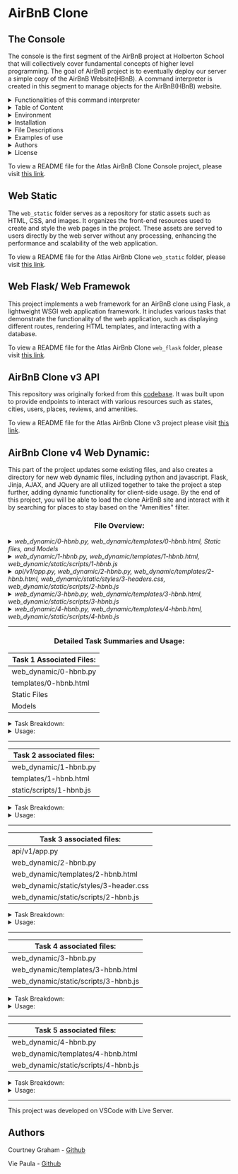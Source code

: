 # AirBnB Clone 

## The Console
The console is the first segment of the AirBnB project at Holberton School that will collectively cover fundamental concepts of higher level programming. The goal of AirBnB project is to eventually deploy our server a simple copy of the AirBnB Website(HBnB). A command interpreter is created in this segment to manage objects for the AirBnB(HBnB) website.

<details>
<summary>Functionalities of this command interpreter</summary>
<ul>
  <li>Create a new object (ex: a new User or a new Place)</li>
  <li>Retrieve an object from a file, a database etc...</li>
  <li>Do operations on objects (count, compute stats, etc...)</li>
  <li>Update attributes of an object</li>
  <li>Destroy an object</li>
</ul>
</details>
    
<details>
<summary>Table of Content</summary>
<ul>
  <li><a href="#environment">Environment</a></li>
  <li><a href="#installation">Installation</a></li>
  <li><a href="#file-descriptions">File Descriptions</a></li>
  <li><a href="#usage">Usage</a></li>
  <li><a href="#examples-of-use">Examples of use</a></li>
  <li><a href="#bugs">Bugs</a></li>
  <li><a href="#authors">Authors</a></li>
  <li><a href="#license">License</a></li>
</ul>
</details>

<details>
<summary> Environment</summary>
<ul>
  <li>This project is interpreted/tested on Ubuntu 14.04 LTS using python3 (version 3.4.3) </li>
</ul>
</details>

<details>
<summary>Installation</summary>
<ul>
  <li>Clone this repository: `git clone "https://github.com/alexaorrico/AirBnB_clone.git"`</li>
  <li>Access AirBnb directory: `cd AirBnB_clone`</li>
  <li>Run hbnb(interactively): `./console` and enter command</li>
  <li>Run hbnb(non-interactively): `echo "<command>" | ./console.py`</li>
</ul>
</details>

<details>
<summary>File Descriptions</summary>
<ul>
  <li>[console.py](console.py) - the console contains the entry point of the command interpreter.</li>
  <li>List of commands this console current supports:</li>
  <li>`EOF` - exits console</li>
  <li>`quit` - exits console</li>
  <li>`<emptyline>` - overwrites default emptyline method and does nothing</li>
  <li>`create` - Creates a new instance of`BaseModel`, saves it (to the JSON file) and prints the id</li>
  <li>`destroy` - Deletes an instance based on the class name and id (save the change into the JSON file).</li>
  <li>`show` - Prints the string representation of an instance based on the class name and id.</li>
  <li>`all` - Prints all string representation of all instances based or not on the class name.</li>
  <li>`update` - Updates an instance based on the class name and id by adding or updating attribute (save the change into the JSON file).</li>
</ul>

#### `models/` directory contains classes used for this project:
<ul>
  <li>[base_model.py](/models/base_model.py) - The BaseModel class from which future classes will be derived</li>
  <li>`def __init__(self, *args, **kwargs)` - Initialization of the base model</li>
  <li>`def __str__(self)` - String representation of the BaseModel class</li>
  <li>`def save(self)` - Updates the attribute `updated_at` with the current datetime</li>
  <li>`def to_dict(self)` - returns a dictionary containing all keys/values of the instance</li>
</ul>

Classes inherited from Base Model:
<ul>
  <li>[amenity.py](/models/amenity.py)</li>
  <li>[city.py](/models/city.py)</li>
  <li>[place.py](/models/place.py)</li>
  <li>[review.py](/models/review.py)</li>
  <li>[state.py](/models/state.py)</li>
  <li>[user.py](/models/user.py)</li>
</ul>

#### `/models/engine` directory contains File Storage class that handles JASON serialization and deserialization :
<ul>
  <li>[file_storage.py](/models/engine/file_storage.py) - serializes instances to a JSON file & deserializes back to instances</li>
  <li>`def all(self)` - returns the dictionary __objects</li>
  <li>`def new(self, obj)` - sets in __objects the obj with key <obj class name>.id</li>
  <li>`def save(self)` - serializes __objects to the JSON file (path: __file_path)</li>
  <li>` def reload(self)` - deserializes the JSON file to __objects</li>
</ul>

#### `/tests` directory contains all unit test cases for this project:
<ul>
  <li>[/test_models/test_base_model.py](/tests/test_models/test_base_model.py) - Contains the TestBaseModel and TestBaseModelDocs classes</li>
  <li>TestBaseModelDocs class:</li>
  <li>`def setUpClass(cls)`- Set up for the doc tests</li>
  <li>`def test_pep8_conformance_base_model(self)` - Test that models/base_model.py conforms to PEP8</li>
  <li>`def test_pep8_conformance_test_base_model(self)` - Test that tests/test_models/test_base_model.py conforms to PEP8</li>
  <li>`def test_bm_module_docstring(self)` - Test for the base_model.py module docstring</li>
  <li>`def test_bm_class_docstring(self)` - Test for the BaseModel class docstring</li>
  <li>`def test_bm_func_docstrings(self)` - Test for the presence of docstrings in BaseModel methods</li>

TestBaseModel class:
<ul>
  <li>`def test_is_base_model(self)` - Test that the instantiation of a BaseModel works</li>
  <li>`def test_created_at_instantiation(self)` - Test created_at is a pub. instance attribute of type datetime</li>
  <li>`def test_updated_at_instantiation(self)` - Test updated_at is a pub. instance attribute of type datetime</li>
  <li>`def test_diff_datetime_objs(self)` - Test that two BaseModel instances have different datetime objects</li>
</ul>

[/test_models/test_amenity.py](/tests/test_models/test_amenity.py) - Contains the TestAmenityDocs class:
<ul>
  <li>`def setUpClass(cls)` - Set up for the doc tests</li>
  <li>`def test_pep8_conformance_amenity(self)` - Test that models/amenity.py conforms to PEP8</li>
  <li>`def test_pep8_conformance_test_amenity(self)` - Test that tests/test_models/test_amenity.py conforms to PEP8</li>
  <li>`def test_amenity_module_docstring(self)` - Test for the amenity.py module docstring</li>
  <li>`def test_amenity_class_docstring(self)` - Test for the Amenity class docstring</li>
</ul>

[/test_models/test_city.py](/tests/test_models/test_city.py) - Contains the TestCityDocs class:
<ul>
  <li>`def setUpClass(cls)` - Set up for the doc tests</li>
  <li>`def test_pep8_conformance_city(self)` - Test that models/city.py conforms to PEP8</li>
  <li>`def test_pep8_conformance_test_city(self)` - Test that tests/test_models/test_city.py conforms to PEP8</li>
  <li>`def test_city_module_docstring(self)` - Test for the city.py module docstring</li>
  <li>`def test_city_class_docstring(self)` - Test for the City class docstring</li>
</ul>

[/test_models/test_file_storage.py](/tests/test_models/test_file_storage.py) - Contains the TestFileStorageDocs class:
<ul>
  <li>`def setUpClass(cls)` - Set up for the doc tests</li>
  <li>`def test_pep8_conformance_file_storage(self)` - Test that models/file_storage.py conforms to PEP8</li>
  <li>`def test_pep8_conformance_test_file_storage(self)` - Test that tests/test_models/test_file_storage.py conforms to PEP8</li>
  <li>`def test_file_storage_module_docstring(self)` - Test for the file_storage.py module docstring</li>
  <li>`def test_file_storage_class_docstring(self)` - Test for the FileStorage class docstring</li>
</ul>

[/test_models/test_place.py](/tests/test_models/test_place.py) - Contains the TestPlaceDoc class:
<ul>
  <li>`def setUpClass(cls)` - Set up for the doc tests</li>
  <li>`def test_pep8_conformance_place(self)` - Test that models/place.py conforms to PEP8.</li>
  <li>`def test_pep8_conformance_test_place(self)` - Test that tests/test_models/test_place.py conforms to PEP8.</li>
  <li>`def test_place_module_docstring(self)` - Test for the place.py module docstring</li>
  <li>`def test_place_class_docstring(self)` - Test for the Place class docstring</li>
</ul>

[/test_models/test_review.py](/tests/test_models/test_review.py) - Contains the TestReviewDocs class:
<ul>
  <li>`def setUpClass(cls)` - Set up for the doc tests</li>
  <li>`def test_pep8_conformance_review(self)` - Test that models/review.py conforms to PEP8</li>
  <li>`def test_pep8_conformance_test_review(self)` - Test that tests/test_models/test_review.py conforms to PEP8</li>
  <li>`def test_review_module_docstring(self)` - Test for the review.py module docstring</li>
  <li>`def test_review_class_docstring(self)` - Test for the Review class docstring</li>
</ul>

[/test_models/state.py](/tests/test_models/test_state.py) - Contains the TestStateDocs class:
<ul>
  <li>`def setUpClass(cls)` - Set up for the doc tests</li>
  <li>`def test_pep8_conformance_state(self)` - Test that models/state.py conforms to PEP8</li>
  <li>`def test_pep8_conformance_test_state(self)` - Test that tests/test_models/test_state.py conforms to PEP8</li>
  <li>`def test_state_module_docstring(self)` - Test for the state.py module docstring</li>
  <li>`def test_state_class_docstring(self)` - Test for the State class docstring</li>
</ul>

[/test_models/user.py](/tests/test_models/test_user.py) - Contains the TestUserDocs class:
<ul>
  <li>`def setUpClass(cls)` - Set up for the doc tests</li>
  <li>`def test_pep8_conformance_user(self)` - Test that models/user.py conforms to PEP8</li>
  <li>`def test_pep8_conformance_test_user(self)` - Test that tests/test_models/test_user.py conforms to PEP8</li>
  <li>`def test_user_module_docstring(self)` - Test for the user.py module docstring</li>
  <li>`def test_user_class_docstring(self)` - Test for the User class docstring</li>
</ul>


</details>

<details>
<summary>Examples of use</summary>

```
vagrantAirBnB_clone$./console.py
(hbnb) help

Documented commands (type help <topic>):
========================================
EOF  all  create  destroy  help  quit  show  update

(hbnb) all MyModel
** class doesn't exist **
(hbnb) create BaseModel
7da56403-cc45-4f1c-ad32-bfafeb2bb050
(hbnb) all BaseModel
[[BaseModel] (7da56403-cc45-4f1c-ad32-bfafeb2bb050) {'updated_at': datetime.datetime(2017, 9, 28, 9, 50, 46, 772167), 'id': '7da56403-cc45-4f1c-ad32-bfafeb2bb050', 'created_at': datetime.datetime(2017, 9, 28, 9, 50, 46, 772123)}]
(hbnb) show BaseModel 7da56403-cc45-4f1c-ad32-bfafeb2bb050
[BaseModel] (7da56403-cc45-4f1c-ad32-bfafeb2bb050) {'updated_at': datetime.datetime(2017, 9, 28, 9, 50, 46, 772167), 'id': '7da56403-cc45-4f1c-ad32-bfafeb2bb050', 'created_at': datetime.datetime(2017, 9, 28, 9, 50, 46, 772123)}
(hbnb) destroy BaseModel 7da56403-cc45-4f1c-ad32-bfafeb2bb050
(hbnb) show BaseModel 7da56403-cc45-4f1c-ad32-bfafeb2bb050
** no instance found **
(hbnb) quit
```
</details>

<details>
<summary> Authors</summary>
  <ul>
Alexa Orrico - [Github](https://github.com/alexaorrico) / [Twitter](https://twitter.com/alexa_orrico)  
Jennifer Huang - [Github](https://github.com/jhuang10123) / [Twitter](https://twitter.com/earthtojhuang)  
Jhoan Zamora - [Github](https://github.com/jzamora5) / [Twitter](https://twitter.com/JhoanZamora10)  
<David Ovalle - [Github](https://github.com/Nukemenonai) / [Twitter](https://twitter.com/disartDave)

Second part of Airbnb: Joann Vuong
</ul>  </details>
<details>
  <summary>License</summary>
Public Domain. No copy write protection. 
</details>


To view a README file for the Atlas AirBnB Clone Console project, please visit [this link](https://github.com/ThatsVie/atlas-AirBnB_clone/blob/main/README.md).



## Web Static

The `web_static` folder serves as a repository for static assets such as HTML, CSS, and images. It organizes the front-end resources used to create and style the web pages in the project. These assets are served to users directly by the web server without any processing, enhancing the performance and scalability of the web application.

To view a README file for the Atlas AirBnb Clone `web_static` folder, please visit [this link](https://github.com/ThatsVie/atlas-AirBnB_clone/blob/main/web_static/README.md).


## Web Flask/ Web Framewok

This project implements a web framework for an AirBnB clone using Flask, a lightweight WSGI web application framework. It includes various tasks that demonstrate the functionality of the web application, such as displaying different routes, rendering HTML templates, and interacting with a database.

To view a README file for the Atlas AirBnb Clone `web_flask` folder, please visit [this link](https://github.com/ThatsVie/atlas-AirBnB_clone_v2/blob/master/web_flask/README.md).


## AirBnB Clone v3 API

This repository was originally forked from this [codebase](https://github.com/alexaorrico/AirBnB_clone_v2). It was built upon to provide endpoints to interact with various resources such as states, cities, users, places, reviews, and amenities.

To view a README file for the Atlas AirBnb Clone v3 project please visit [this link](https://github.com/ThatsVie/atlas-AirBnB_clone_v3/blob/master/README.md).

## AirBnb Clone v4 Web Dynamic:
This part of the project updates some existing files, and also creates a directory for new web dynamic files, including python and javascript. Flask, Jinja, AJAX, and JQuery are all utilized together to take the project a step further, adding dynamic functionality for client-side usage. By the end of this project, you will be able to load the clone AirBnB site and interact with it by searching for places to stay based on the "Amenities" filter.

### <div align="center">File Overview:</div>
<details>
<summary><i>web_dynamic/0-hbnb.py, web_dynamic/templates/0-hbnb.html, Static files, and Models </i></summary>
<ul>
  <li><sub>
    web_dynamic/0-hbnb.py is the main script that starts the Flask web application and defines the route to render the HTML template.</sub></li>
  <li><sub>web_dynamic/templates/0-hbnb.html is the HTML template that provides the structure and content of the web page.</sub></li>
  <li><sub>Static files (CSS stylesheets, image assets) are used to style the web page.</sub></li>
  <li><sub>Models define the data structure and relationships used to retrieve data from the database.</sub></li>
</ul>
</details>

<details>
<summary><i>web_dynamic/1-hbnb.py, web_dynamic/templates/1-hbnb.html, web_dynamic/static/scripts/1-hbnb.js</i></summary>
<ul>
  <li><sub>web_dynamic/1-hbnb.py is the Flask backend responsible for rendering the web page and providing data to populate it.</sub></li>
  <li><sub>web_dynamic/templates/1-hbnb.html is the HTML template that defines the structure and content of the web page. It imports JQuery and the JavaScript file 1-hbnb.js to add dynamic functionality.</sub></li>
  <li><sub>web_dynamic/static/scripts/1-hbnb.js is the JavaScript file that adds dynamic behavior to the web page, such as handling checkbox changes and updating the displayed amenities.</sub></li>
</ul>
<sub>Together, these files work to create a dynamic web page where users can interact with checkboxes to filter amenities, while the backend provides the necessary data.</sub>

</ul></details>

<details>
<summary><i>api/v1/app.py, web_dynamic/2-hbnb.py, web_dynamic/templates/2-hbnb.html, web_dynamic/static/styles/3-headers.css, web_dynamic/static/scripts/2-hbnb.js </i></summary>
<ul>
  <li><sub>api/v1/app.py serves as the backend of the application, providing an API endpoint for accessing data related to the AirBnB service.</sub></li>
  <li><sub>web_dynamic/2-hbnb.py is the frontend of the application, serving HTML templates and handling user requests.</sub></li>
  <li><sub>web_dynamic/templates/2-hbnb.html defines the structure of the webpage and includes dynamic content placeholders.</sub></li>
  <li><sub>web_dynamic/static/styles/3-header.css styles the header section of the webpage, including the newly added API status indicator.</sub></li>
  <li><sub>web_dynamic/static/scripts/2-hbnb.js adds interactivity to the webpage, updating the list of selected amenities and checking the status of the API dynamically.</sub></li>
</ul>
<sub>Together, these files create a cohesive web application that allows users to interact with AirBnB data through a user-friendly interface while also providing real-time feedback on the status of the API.</sub></li>
  
</ul></details>

<details>
<summary><i>web_dynamic/3-hbnb.py, web_dynamic/templates/3-hbnb.html, web_dynamic/static/scripts/3-hbnb.js </i></summary>
<ul>
  <li><sub>web_dynamic/3-hbnb.py sets up a Flask web application with a route that renders the 3-hbnb.html template. </sub></li>
  <li><sub>web_dynamic/templates/3-hbnb.html is the HTML template that defines the structure of the webpage and imports necessary CSS and JavaScript files. </sub></li>
  <li><sub>web_dynamic/static/scripts/3-hbnb.js is the JavaScript file that adds interactivity to the webpage, such as updating lists based on checkbox changes and retrieving and displaying places data dynamically.</sub></li>
</ul>
<sub>Together, these files create a dynamic web application where users can interact with data retrieved from the backend.</sub>

</ul></details>

<details>
<summary><i>web_dynamic/4-hbnb.py, web_dynamic/templates/4-hbnb.html, web_dynamic/static/scripts/4-hbnb.js </i></summary>
<ul>
  <li><sub>4-hbnb.py Initializes a Flask web application with a route /4-hbnb that renders 4-hbnb.html. Retrieves data from the database and passes it to the template.</sub></li>
  <li><sub>4-hbnb.html is the HTML template for the web page. iIt ncludes CSS and JavaScript files, sets up the layout, and dynamically populates content based on data passed from the backend.</sub></li>
  <li><sub>4-hbnb.js is the client-side JavaScript for the page. It handles checkbox changes, sends requests to check API status and retrieve places data, and dynamically updates the page based on user interactions.</sub></li>
</ul></details>

---

### <div align="center">Detailed Task Summaries and Usage:</div>

| Task 1 Associated Files:|
|------------------------|
| web_dynamic/0-hbnb.py  |
| templates/0-hbnb.html  |
| Static Files           |
| Models                 |

<details>
<summary>
Task Breakdown: </summary>
<ol>
  <li> First, the project begins with creating a Flask web application based on existing files and making modifications to integrate asset caching.</li>
  <li> Then, we copied the following files from the web_flask directory to the web_dynamic directory
    <ul>
      <li>
        <p><code>static</code> directory</p>
      </li>
      <li>
        <p><code>templates/100-hbnb.html</code></p>
      </li>
      <li>
        <p><code>__init__.py</code></p>
      </li>
      <li>
        <p><code>100-hbnb.py</code></p>
      </li>
    </ul>
  <li>Renamed files: <code>100-hbnb.py</code> => <code>0-hbnb.py</code> and <code>100-hbnb.html</code> => <code>0-hbnb.html.</code>
  <li>Modified <code>0-hbnb.py</code> to replace the existing route to /0-hbnb/. The new route serves 0-hbnb.html.</li>
  <li>Added <code>cache_id</code> variable to the <code>render_template</code> function in 0-hbnb.py. Value of this variable is a UUID generated using uuid.uuid4()</li>
  <li>Finally, implemented variable <code>cache_id</code> into 0-hbnb.html as a query string to each <link> tag URL.</li>
</ol>

### Files

0-hbnb.py:

- main Python script, starts the Flask web application.
- imports necessary modules from the Flask framework and the application's models.
- defines route <code>/0-hbnb</code> which renders 0-hbnb.html template.
- Inside route function, retrieves data from the database (states, amenities, places) using storage module.
- generates a UUID (cache_id) for asset caching and passes it to the template.
- starts the Flask application to run on 0.0.0.0:5000.

0-hbnb.html:

- the HTML template rendered by the Flask route defined in 0-hbnb.py.
- contains structure and layout of the web page, including headers, filters, places listing, and footer.
- includes links to CSS stylesheets with query strings appended for asset caching using the <code> cache_id </code> variable.

Static Files (`styles/` directory, `icon.png`):
- These files contain CSS stylesheets and image assets used to style and enhance the appearance of the web page.
    - CSS stylesheets define the visual presentation of elements like headers, filters, places, etc.
    - <code>icon.png</code> file is used as the favicon for the web page.

Models (State, City, Amenity, Place):
- Python modules defining the data models used in the application.
  - modules contain classes representing database tables (e.g., State, City) and their relationships.
- models are used by <code>0-hbnb.py</code> to retrieve data from the database.
</ul> </details>

<details>
<summary>Usage:</summary>
<ul>
  

### Input the following command in your terminal


```bash
HBNB_MYSQL_USER=hbnb_dev HBNB_MYSQL_PWD=hbnb_dev_pwd HBNB_MYSQL_HOST=localhost HBNB_MYSQL_DB=hbnb_dev_db HBNB_TYPE_STORAGE=db python3 -m web_dynamic.0-hbnb
```

<i>This command executes `0-hbnb.py` after setting several environment variables related to MySQL database connection parameters:</i>

- `HBNB_MYSQL_USER=hbnb_dev`: This sets the MySQL database username to hbnb_dev.
- `HBNB_MYSQL_PWD=hbnb_dev_pwd`: This sets the MySQL database password to hbnb_dev_pwd.
- `HBNB_MYSQL_HOST=localhost`: This sets the MySQL database host to localhost.
- HBNB_MYSQL_DB=hbnb_dev_db: This sets the name of the MySQL database to hbnb_dev_db.
- `HBNB_TYPE_STORAGE=db`: This sets the storage type to db, indicating that the application is configured to use a database for storage.


After setting these environment variables, the command runs the Python script in 0-hbnb.py as a module using Python 3 (`python3 -m`). This means that Python will treat the web_dynamic directory as a package and execute the 0-hbnb.py script within that package.

![image](https://github.com/grahacr/atlas-AirBnB_clone_v4/assets/143755961/b8a475ca-be6b-4403-87de-e426a6c665ae)

- Environment variables for MySQL database connection are set.
- The Python script 0-hbnb is executed as a module using Python 3.
- Flask starts serving the application on port 5000.
- Requests are made to the server:
  - A request to /0-hbnb/ returns a 200 response.
  - Requests for static CSS files and images return 200 responses.
  - Some image requests return 304 responses, indicating no modification since the last request.


### In another window of your terminal, input this command:

```bash
curl -s -XGET http://0.0.0.0:5000/0-hbnb/ | head -6
```

This command uses curl to make a GET request to a web server running locally on the address <code>http://0.0.0.0:5000/0-hbnb/</code>. 

- `curl`: This is a command-line tool for transferring data using various network protocols. It is commonly used to make HTTP requests.
- `-s`: This option instructs curl to operate in silent mode, where it suppresses the progress meter and other output. It makes curl run silently, without showing any progress or error messages.
- `-XGET`: This option specifies the HTTP method to be used in the request. In this case, it explicitly specifies that a GET request should be made. However, curl automatically uses GET requests if no method is specified, so this part is redundant but explicitly specifies the HTTP method.
- `http://0.0.0.0:5000/0-hbnb/`: This is the URL to which the GET request is made. It specifies the address 0.0.0.0 on port 5000, with the path /0-hbnb/. This would typically be the address of a web server running locally on the machine.
- `|`: This is a pipe operator that redirects the output of the command on the left side to the input of the command on the right side.
- `head -6`: This is a command that prints the first 6 lines of the input it receives. It's typically used to show only the beginning of a file or the output of a command when combined with the pipe operator `|`.

![image](https://github.com/grahacr/atlas-AirBnB_clone_v4/assets/143755961/21a9966f-ce05-4b3f-9ec4-ec2257fb71e1)


### In your browser:

```bash
http://localhost:5000/0-hbnb/
```
![httplocalhost50000-hbnb](https://github.com/grahacr/atlas-AirBnB_clone_v4/assets/143755961/ebc0ce94-db22-4da9-a190-00e4438e717a)

</ul></details>

---


| Task 2 associated files: |
|------------------------|
| web_dynamic/1-hbnb.py    |
| templates/1-hbnb.html    |
| static/scripts/1-hbnb.js |

<details>
<summary>
Task Breakdown: </summary>

The next task involved enhancing functionality of the Flask web application by making the filters section dynamic. This involved updating the Flask route, creating a new HTML template with dynamic filtering functionality using checkboxes, and writing JavaScript code to handle the checkbox changes and update the displayed amenities accordingly. The steps are outlined below:

<ol>
  <li>replaced the existing route <code>/0-hbnb</code> with <code>/1-hbnb</code> in the Python script file <code>1-hbnb.py</code>.</li>
  <li>created new HTML template named <code>1-hbnb.html</code> based on the existing <code>0-hbnb.html </code>template and updated it in the following ways:
    <ul>
      <li>Imported JQuery and the JavaScript file static/scripts/1-hbnb.js in the <code>head</code> tag of <code>1-hbnb.html</code>.</li>
      <li>Appended <code>cache_id</code> variable as a query string to the <code>script</code> tag.</li>
      <li>Added a checkbox input <code>input[type="checkbox"]</code> to each amenity <code>li</code> tag.</li>
      <li>Positioned the checkbox 10px to the left of "Amenity".
      <li>Added two attributes to the checkbox input:
        <ul>
          <li><code>data-id=":amenity.id"</code>: stores Amenity ID, allowing retrieval from the DOM.</li>
          <li><code>data-name=":amenity.name"</code>: stores Amenity name, allowing retrieval from the DOM.</li>
        </ul>
      </li>
    </ul>
  <li>wrote static/scripts/1-hbnb.js:
    <ul>
      <li>script only executes when the DOM is fully loaded.</li>
      <li>JQuery is used for DOM manipulation.</li>
      <li>Listens for changes on each input checkbox tag:
        <ul>
          <li>if checkbox = checked: Amenity ID stored in a variable</li>
          <li>if checkbox = unchecked: Amenity ID removed from the variable.</li>
        </ul>
      </li>
    <li>updated <code>h4</code> tag inside the "Amenities" div with the list of checked Amenities.</li>
</ol>

### Files

1-hbnb.py:
- Python script, starts Flask web application.
- imports necessary modules and defines routes.
- The route /1-hbnb renders the 1-hbnb.html template.
- Inside the route function <code>hbnb()</code>, the storage module is used to fetch database data on states, amenities, and places.
- <code>uuid.uuid4()</code>is used to generate a unique <code>cache_id</code>, preventing asset caching.
- Renders the 1-hbnb.html template using the retrieved data and cache_id.

1-hbnb.html:
- HTML template, defines the structure of the web page.
- imports necessary CSS stylesheets with cache IDs to prevent caching.
- import JQuery and the JavaScript file 1-hbnb.js to add dynamic functionality.
- template contains sections for filters, amenities, places, and a footer.
- dynamically generates lists of states, amenities, and places fetched from the Flask route.
- Checkboxes for amenities are added dynamically using data attributes (data-id and data-name) for each amenity.

1-hbnb.js:
- JavaScript file, adds dynamic functionality to the web page using JQuery.
- listens for changes on each input checkbox tag <code>amenities</code>.
- When a checkbox is checked or unchecked, the checkedAmenities array is updated accordingly.
- Generates comma-separated string of checked amenity names and updates the text of the <code>h4</code> tag inside the div with class amenities.
</details>

<details>
<summary> Usage: </summary>
<ul>
  
### Input this command in your terminal:

```bash
HBNB_MYSQL_USER=hbnb_dev HBNB_MYSQL_PWD=hbnb_dev_pwd HBNB_MYSQL_HOST=localhost HBNB_MYSQL_DB=hbnb_dev_db HBNB_TYPE_STORAGE=db python3 -m web_dynamic.1-hbnb
```

### In your browser:

```bash
http://localhost:5000/1-hbnb/
```
![clicking on amenities httplocalhost50001-hbnb](https://github.com/grahacr/atlas-AirBnB_clone_v4/assets/143755961/3f910ec8-ada4-4129-81df-0cd2f4575954)

![checking boxes](https://github.com/grahacr/atlas-AirBnB_clone_v4/assets/143755961/210232b5-9e1f-4f56-9d64-5ddfda9cb7ca)
</ul>  </details>

---

| Task 3 associated files: |
|------------------------|
| api/v1/app.py                     |
| web_dynamic/2-hbnb.py             |
| web_dynamic/templates/2-hbnb.html |
| web_dynamic/static/styles/3-header.css |
| web_dynamic/static/scripts/2-hbnb.js |

<details>
<summary> Task Breakdown: </summary>
In the next task, we followed the below steps to ensure that the HBNB web application and API were updated to handle status checks and also served the correct template with necessary JavaScript functionality.
<ol>
  <li> Updated the API Entry Point:
    <ul>
      <li>In the api/v1/app.py file, we replaced the <code>cors</code> variable: <code>CORS(app, origins="0.0.0.0")</code> => <code>CORS(app, resources={r"/api/v1/*": {"origins": "*"}})</code>. This change allows requests from any origin to access the API, specifically targeting routes under /api/v1/.</li>
      <li>In the 2-hbnb.py file (based on 1-hbnb.py), updated the route from <code>/1-hbnb</code> => <code>/2-hbnb</code>.
This ensures that the web application serves the new template 2-hbnb.html under the updated route.</li>
    </ul>
  <li>Created a new HTML template 2-hbnb.html based on the existing 1-hbnb.html and updated it by:
    <ul>
      <li>Importing JavaScript file <code>2-hbnb.js</code> in the <code>head</code> tag, replacing <code>1-hbnb.js</code>.</li>
      <li>Adding a new <code>div</code> element in the header tag with a div id of <code>api_status</code>.</li>
  <li>Updated the web_dynamic/static/styles/3-header.css file to style the new <code>#api_status</code> div in the following ways:
    <ul>
      <li>Aligned to the right</li>
      <li>Circular shape with a diameter of 40px</li>
      <li>Vertically centered.</li>
      <li>Positioned 30px from the right border.</li>
      <li>Background color is #cccccc.</li>
    </ul>
  <li>In .css file, also added a CSS class named <code>available</code> with a background color of #ff545f, to be applied to new element based on the following javascript file function.</li>
    <li>Created new JavaScript file named <code>2-hbnb.js</code> (based on 1-hbnb.js) and updated it in the following ways:
      <ul>
        <li>makes HTTP request to <code>http://localhost:5001/api/v1/status/</code> to check status of the HBNB API.</li>
        <li>If status = "OK", class <code>available</code> is added to <code>div</code> element with ID <code>api_status</code>.</li>
        <li>If status is <i>NOT</i> "OK", class <code>available</code> is removed from the <code>div</code> element with ID <code>api_status</code>.</li>
      </ul>
    </li>
    </ul>
  </li>
</ol>

**Notes:**
- <sub>Using <code>http://localhost:5001/api/v1/status/</code> explicitly specifies the loopback address, ensuring a connection to the local machine. This is universally supported and commonly used in development environments.</sub>

- <sub>However, <code>http://0.0.0.0:5001/api/v1/status/</code> (as the task requires) specifies the wildcard address, which means "any available interface." Some systems or configurations may not allow connections to this address, leading to potential issues with connectivity, especially in development environments.</sub>

### Files
These files collectively define and implement the functionality of the HBNB web application and API, ensuring proper rendering of dynamic content and handling of API status checks.

api/v1/app.py:
- python file; main entry point for the Flask application that serves the HBNB API.
- The purpose of this file is to configure the Flask application by: defining routes, configuring host and port based on environment variables, starting it, and handling errors for the API.
- imports necessary modules and initializes Flask, CORS, and Swagger.
- <code>teardown_appcontext</code> function closes the SQLAlchemy session when the application context is popped.
- define error handler for 404 errors; returns a JSON response.
  

web_dynamic/2-hbnb.py:
- python file, includes Flask web application script.
- The purpose of this file is to define a route for the web application and render a specific HTML template.
- imports necessary modules and initializes Flask.
- <code>teardown_appcontext</code> function closes the SQLAlchemy session when the application context is popped.
- defines route <code>/2-hbnb</code> that renders template 2-hbnb.html.


web_dynamic/templates/2-hbnb.html:
- HTML file, represents the template for the web application.
- The purpose of this file is to define the layout and structure of the web page, including dynamic content.
- imports necessary CSS and JavaScript files and sets up the structure of the webpage.
- includes placeholders for states, amenities, and places data to be rendered dynamically.
- includes a <code>div</code> element with ID <code>api_status</code> in the header section.


web_dynamic/static/styles/3-header.css:
- CSS file, contains styling rules for <code>header</code> section of the web page.
- The purpose of this file is to define the visual appearance of elements in the header section of the webpage.
- defines styles for the header, logo, and the newly added <code>api_status</code> div.
- defines the <code>.available</code> class, which sets a specific background color for the <code>api_status</code> div when the API status is "OK".


web_dynamic/static/scripts/2-hbnb.js:
- JavaScript file, contains client-side scripting logic for the web page.
- The purpose of this file is to add interactivity to the webpage and handle API status checks dynamically.
- listens for changes on input checkboxes for "amenities", updating list of selected amenities dynamically.
- makes AJAX request to the API to check status, updating the visual indicator <code>api_status</code> based on the status response.

</ul></details>

<details>
<summary> Usage: </summary>
<ul>

### Input this command in your terminal:
```bash
HBNB_MYSQL_USER=hbnb_dev HBNB_MYSQL_PWD=hbnb_dev_pwd HBNB_MYSQL_HOST=localhost HBNB_MYSQL_DB=hbnb_dev_db HBNB_TYPE_STORAGE=db HBNB_API_PORT=5001 python3 -m api.v1.app
```

<i>This command is configuring environment variables related to a MySQL database and the API, and then starting the Flask application defined in the api.v1.app module.</i>

- `HBNB_MYSQL_USER=hbnb_dev`: Sets the MySQL username to hbnb_dev.
- `HBNB_MYSQL_PWD=hbnb_dev_pwd`: Sets the MySQL password to hbnb_dev_pwd.
- `HBNB_MYSQL_HOST=localhost`: Sets the MySQL host to localhost.
- `HBNB_MYSQL_DB=hbnb_dev_db`: Sets the MySQL database name to hbnb_dev_db.
- `HBNB_TYPE_STORAGE=db`: Sets the storage type to use a database.
- `HBNB_API_PORT=5001`: Sets the port for the API to 5001.
- `python3 -m api.v1.app`: Runs the Python module api.v1.app using Python 3.


### Input the following command in a separate terminal:

```bash
HBNB_MYSQL_USER=hbnb_dev HBNB_MYSQL_PWD=hbnb_dev_pwd HBNB_MYSQL_HOST=localhost HBNB_MYSQL_DB=hbnb_dev_db HBNB_TYPE_STORAGE=db python3 -m web_dynamic.2-hbnb
```

- `HBNB_MYSQL_USER=hbnb_dev`: Sets the MySQL database username to hbnb_dev.
- `HBNB_MYSQL_PWD=hbnb_dev_pwd`: Sets the MySQL database password to hbnb_dev_pwd.
- `HBNB_MYSQL_HOST=localhost`: Sets the MySQL database host to localhost.
- `HBNB_MYSQL_DB=hbnb_dev_db`: Sets the MySQL database name to hbnb_dev_db.
- `HBNB_TYPE_STORAGE=db`: Sets the type of storage to use to db, which likely indicates that the application will use a MySQL database for storage.
- `python3 -m web_dynamic.2-hbnb`: Executes the Python script 2-hbnb.py located in the web_dynamic package/module using Python 3 as the interpreter. This script starts a Flask web application that serves the dynamic content for your application.

![image](https://github.com/grahacr/atlas-AirBnB_clone_v4/assets/143755961/1560564b-47fc-476e-9108-90cb7a672486)


- The server is started, and it's listening on all available IP addresses (0.0.0.0) and ports (5001). It's also listening specifically on 127.0.0.1:5001 and 172.25.115.237:5001, indicating that the server is accessible locally and from another IP address.
- The last line indicates that a GET request to /api/v1/status/ was made and received a response with status code 200, indicating success.

![image](https://github.com/grahacr/atlas-AirBnB_clone_v4/assets/143755961/95e9eb7c-d6a8-435b-9c59-46f2104e7948)


- This output indicates that a Flask application is being served using a development server.
- The server is started, and it's listening on all available IP addresses (0.0.0.0) and ports (5000). It's also listening specifically on 127.0.0.1:5000 and 172.25.115.237:5000, indicating that the server is accessible locally and from another IP address.
- The subsequent lines show GET requests being made to various static resources (CSS, JavaScript, and images), all of which are being served successfully with a status code of 200 or 304. The 304 status code indicates that the requested resource has not been modified since the last request, and it can be retrieved from the browser cache.

### In your browser:

```bash
http://localhost:5000/2-hbnb
```

**This is before the API is connected. Note the gray circle in the top right**

![httplocalhost50002-hbnb](https://github.com/grahacr/atlas-AirBnB_clone_v4/assets/143755961/0c3c9122-e7a8-4d1a-851d-552c7710b26f)

**After the API is connected. Note that the circle is now red**

![API connected OK red circle](https://github.com/grahacr/atlas-AirBnB_clone_v4/assets/143755961/e5d455db-61e6-4790-b169-2b5f9c084d8c)
</ul></details>

---

| Task 4 associated files: |
|------------------------|
| web_dynamic/3-hbnb.py                |
| web_dynamic/templates/3-hbnb.html    |
| web_dynamic/static/scripts/3-hbnb.js |

<details>
<summary> Task Breakdown: </summary>

The overall goal of this task is to load places dynamically from the front-end by making a request to the specified API endpoint and displaying the retrieved data without relying on the back-end to render the places.

To accomplish this, we followed these steps:
<ol>
  <li>in file 3-hbnb.py, changed the route from <code>/2-hbnb</code> => <code>/3-hbnb</code>, based on the existing 2-hbnb.py file.</li>
  <li>created new HTML template file <code>3-hbnb.html</code> based on the existing <code>2-hbnb.html</code>, updating it by: importing JavaScript file 3-hbnb.js in the <code>head</code> tag instead of 2-hbnb.js, then removing Jinja section responsible for displaying all places (all <code>article</code> tags).</li>
  <li>created new JavaScript script named 3-hbnb.j, based on 2-hbnb.js, which will:
    <ul>
      <li>make request to the API endpoint <code>http://localhost:5001/api/v1/places_search/</code>, returning a list of places</li>
      <li>sends POST request with empty dictionary in the body to this endpoint.</li>
      <li>Upon receiving the response, script loops through the result and dynamically creates <code>article</code> tags representing each place in the section with class <code>places</code>, excluding the Owner tag from the place description.</li>
    </ul>
  </li>
</ol>

### Files

web_dynamic/3-hbnb.py: 
- Python file, sets up a Flask web application.
- The purpose of this file is to serve as the backend for the web application and handle HTTP requests.
- defines a route <code>/3-hbnb</code>, rendering the template 3-hbnb.html.
- Inside route function, SQLAlchemy is utilized to retrieve data from the database, and passing it to the template for rendering. 

web_dynamic/templates/3-hbnb.html:
- HTML file, template for web page served by the Flask application.
- The purpose of this file is to provide the structure and layout for the web page.
- contains structure of the webpage including header, filters, places, and footer sections.
- imports necessary CSS and JavaScript files and includes placeholders for dynamic content. 

web_dynamic/static/scripts/3-hbnb.js:
- JavaScript file, responsible for adding interactivity to the webpage.
- The purpose of this file is to enhance the user experience by adding dynamic content and interactions to the webpage.
- listens for changes on checkboxes, updating the list of checked amenities dynamically.
- checks status of the API, and makes an AJAX request to retrieve "places" data from the backend. Upon receiving this data, HTML is dynamically generated for each place, and appended to the appropriate section on the webpage. 
</details>


<details>
<summary> Usage: </summary>
<ul>

### Start the API server:

```bash
HBNB_MYSQL_USER=hbnb_dev HBNB_MYSQL_PWD=hbnb_dev_pwd HBNB_MYSQL_HOST=localhost HBNB_MYSQL_DB=hbnb_dev_db HBNB_TYPE_STORAGE=db HBNB_API_PORT=5001 python3 -m api.v1.app
```

### In another window of your terminal, run the web application server:
```bash
HBNB_MYSQL_USER=hbnb_dev HBNB_MYSQL_PWD=hbnb_dev_pwd HBNB_MYSQL_HOST=localhost HBNB_MYSQL_DB=hbnb_dev_db HBNB_TYPE_STORAGE=db python3 -m web_dynamic.3-hbnb
```

![image](https://github.com/grahacr/atlas-AirBnB_clone_v4/assets/143755961/f976900e-93d5-491c-8bdb-b2c57b8a5a03)


### In your browser:
```bash
http://localhost:5000/3-hbnb
```

![The final result must be the same as previously, but now, places are loaded from the front-end, not from the back-end!](https://github.com/grahacr/atlas-AirBnB_clone_v4/assets/143755961/a339cab8-81dc-44fb-991c-f61c4fe94726)
  </ul></details>
  
---

| Task 5 associated files: |
|------------------------|
| web_dynamic/4-hbnb.py                |
| web_dynamic/templates/4-hbnb.html    |
| web_dynamic/static/scripts/4-hbnb.js |

<details>
<summary> Task Breakdown: </summary>

<ol>
  <li>created 4-hbnb.py (based on 3-hbnb.py) replacing the existing <code>3-hbnb</code>route with <code>4-hbnb</code>.</li>
  <li>created new HTML template named 4-hbnb.html, based on the existing 3-hbnb.html, updating it to import <code>4-hbnb.js</code> instead of <code>3-hbnb.js</code>.</li>
  <li>created JavaScript script 4-hbnb.js, building upon the functionality of 3-hbnb.js, updating it in the following ways:
    <ul>
      <li>When button tag is clicked, new POST request is sent, with list of checked Amenities, to <code>places_search</code>. This implementation completes the first filter and enhances the functionality of the web application.</li>
    </ul>
  </li>
</ol>

### Files

4-hbnb.py:
- Python file, initializes a Flask web application.
- defines route <code>/4-hbnb</code> that renders HTML template named 4-hbnb.html.
- inside route function, data is retrieved from the database (states, amenities, places) and passed to HTML template for rendering.

4-hbnb.html:
- HTML file, template for web page rendered by the Flask application.
- includes various CSS and JavaScript files, sets up the layout of the page with sections for filters and places, and dynamically populates content based on data passed from the Python file.

4-hbnb.js:
- JavaScript file, contains client-side scripting for the web page.
- initializes an array to store checked amenities
- listens for changes on input checkboxes
- sends GET request to check the API status
- sends POST request to retrieve places data
- dynamically generates HTML for each place, appending to the appropriate section on the web page.
- Additionally, script listens for a click event on the search button and triggers a search function with the selected filters.

These files work together to create a web application where users can view places and apply filters based on selected amenities. The Python file serves as the backend, handling routing and data retrieval, while the HTML and JavaScript files handle the frontend, defining the structure and behavior of the web page.
</details>

<details>
<summary> Usage: </summary>
<ul>

#### Start the API server:

```bash
HBNB_MYSQL_USER=hbnb_dev HBNB_MYSQL_PWD=hbnb_dev_pwd HBNB_MYSQL_HOST=localhost HBNB_MYSQL_DB=hbnb_dev_db HBNB_TYPE_STORAGE=db HBNB_API_PORT=5001 python3 -m api.v1.app
```

#### In another window of your terminal, run the web application server:

```bash
HBNB_MYSQL_USER=hbnb_dev HBNB_MYSQL_PWD=hbnb_dev_pwd HBNB_MYSQL_HOST=localhost HBNB_MYSQL_DB=hbnb_dev_db HBNB_TYPE_STORAGE=db python3 -m web_dynamic.4-hbnb
```
![image](https://github.com/grahacr/atlas-AirBnB_clone_v4/assets/143755961/0bb185b2-6bda-4443-adf9-9b249645b18a)



#### In your browser:

```bash
http://localhost:5000/4-hbnb
```

**Before filtering ameneties:**

![before amenities filter](https://github.com/grahacr/atlas-AirBnB_clone_v4/assets/143755961/6e2e6461-e3c4-4216-8bcc-3aca9b2c467e)

**After filtering amenities:**

![amenities filtered by AC cable and dogs](https://github.com/grahacr/atlas-AirBnB_clone_v4/assets/143755961/df948fc1-5cdb-47d5-9714-b0676aef6a9b)

**View of API log after filtering amenities:**

![image](https://github.com/grahacr/atlas-AirBnB_clone_v4/assets/143755961/3ba2761a-5ca6-47bd-85b7-a451fdcd0fba)

</ul></details>

---

This project was developed on VSCode with Live Server.
  
## Authors

Courtney Graham - [Github](https://github.com/grahacr)

Vie Paula - [Github](https://github.com/ThatsVie)
